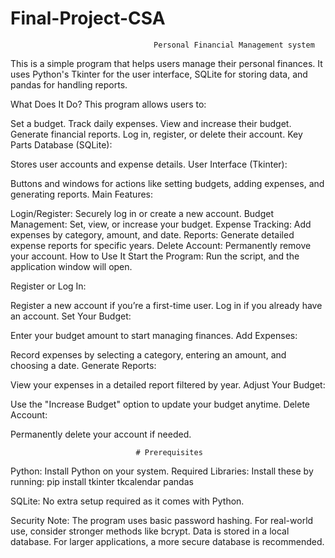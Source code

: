 # Final-Project-CSA


                                    Personal Financial Management system
This is a simple program that helps users manage their personal finances. It uses Python's Tkinter for the user interface, SQLite for storing data, and pandas for handling reports.

What Does It Do?
This program allows users to:

Set a budget.
Track daily expenses.
View and increase their budget.
Generate financial reports.
Log in, register, or delete their account.
Key Parts
Database (SQLite):

Stores user accounts and expense details.
User Interface (Tkinter):

Buttons and windows for actions like setting budgets, adding expenses, and generating reports.
Main Features:

Login/Register: Securely log in or create a new account.
Budget Management: Set, view, or increase your budget.
Expense Tracking: Add expenses by category, amount, and date.
Reports: Generate detailed expense reports for specific years.
Delete Account: Permanently remove your account.
How to Use It
Start the Program:
Run the script, and the application window will open.

Register or Log In:

Register a new account if you’re a first-time user.
Log in if you already have an account.
Set Your Budget:

Enter your budget amount to start managing finances.
Add Expenses:

Record expenses by selecting a category, entering an amount, and choosing a date.
Generate Reports:

View your expenses in a detailed report filtered by year.
Adjust Your Budget:

Use the "Increase Budget" option to update your budget anytime.
Delete Account:

Permanently delete your account if needed.




                                # Prerequisites
Python: Install Python on your system.
Required Libraries:
Install these by running:
                        pip install tkinter tkcalendar pandas  


 
SQLite: No extra setup required as it comes with Python.

Security Note:
The program uses basic password hashing. For real-world use, consider stronger methods like bcrypt.
Data is stored in a local database. For larger applications, a more secure database is recommended.
